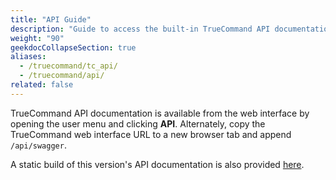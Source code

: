 ```yaml
---
title: "API Guide"
description: "Guide to access the built-in TrueCommand API documentation and link to a static API documentation copy."
weight: "90"
geekdocCollapseSection: true
aliases:
  - /truecommand/tc_api/
  - /truecommand/api/
related: false
---
```


TrueCommand API documentation is available from the web interface by opening the user menu and clicking **API**.
Alternately, copy the TrueCommand web interface URL to a new browser tab and append `/api/swagger`.

A static build of this version's API documentation is also provided [here](/api/tc_rest_api.html).
